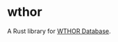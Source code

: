 # wthor

A Rust library for [WTHOR Database](https://www.ffothello.org/informatique/la-base-wthor).
